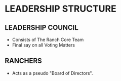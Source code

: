 # LEADERSHIP STRUCTURE

## LEADERSHIP COUNCIL&#x20;

* Consists of The Ranch Core Team
* Final say on all Voting Matters&#x20;

## RANCHERS

* Acts as a pseudo "Board of Directors".







